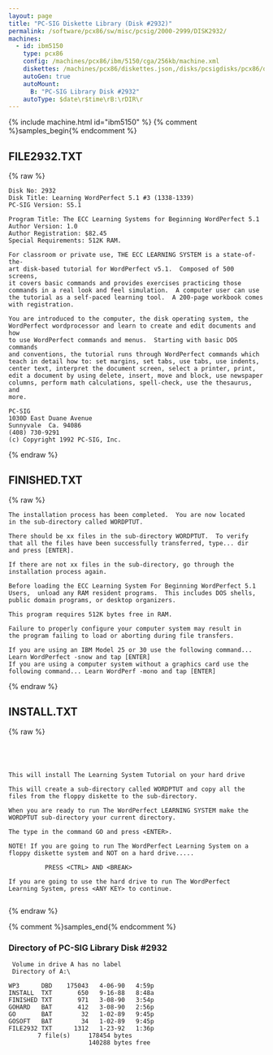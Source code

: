 ```yaml
---
layout: page
title: "PC-SIG Diskette Library (Disk #2932)"
permalink: /software/pcx86/sw/misc/pcsig/2000-2999/DISK2932/
machines:
  - id: ibm5150
    type: pcx86
    config: /machines/pcx86/ibm/5150/cga/256kb/machine.xml
    diskettes: /machines/pcx86/diskettes.json,/disks/pcsigdisks/pcx86/diskettes.json
    autoGen: true
    autoMount:
      B: "PC-SIG Library Disk #2932"
    autoType: $date\r$time\rB:\rDIR\r
---
```


{% include machine.html id="ibm5150" %}
{% comment %}samples_begin{% endcomment %}

## FILE2932.TXT

{% raw %}
```
Disk No: 2932
Disk Title: Learning WordPerfect 5.1 #3 (1338-1339)
PC-SIG Version: S5.1

Program Title: The ECC Learning Systems for Beginning WordPerfect 5.1
Author Version: 1.0
Author Registration: $82.45
Special Requirements: 512K RAM.

For classroom or private use, THE ECC LEARNING SYSTEM is a state-of-the-
art disk-based tutorial for WordPerfect v5.1.  Composed of 500 screens,
it covers basic commands and provides exercises practicing those
commands in a real look and feel simulation.  A computer user can use
the tutorial as a self-paced learning tool.  A 200-page workbook comes
with registration.

You are introduced to the computer, the disk operating system, the
WordPerfect wordprocessor and learn to create and edit documents and how
to use WordPerfect commands and menus.  Starting with basic DOS commands
and conventions, the tutorial runs through WordPerfect commands which
teach in detail how to: set margins, set tabs, use tabs, use indents,
center text, interpret the document screen, select a printer, print,
edit a document by using delete, insert, move and block, use newspaper
columns, perform math calculations, spell-check, use the thesaurus, and
more.

PC-SIG
1030D East Duane Avenue
Sunnyvale  Ca. 94086
(408) 730-9291
(c) Copyright 1992 PC-SIG, Inc.
```
{% endraw %}

## FINISHED.TXT

{% raw %}
```
The installation process has been completed.  You are now located
in the sub-directory called WORDPTUT.

There should be xx files in the sub-directory WORDPTUT.  To verify
that all the files have been successfully transferred, type... dir
and press [ENTER].

If there are not xx files in the sub-directory, go through the
installation process again.

Before loading the ECC Learning System For Beginning WordPerfect 5.1
Users,  unload any RAM resident programs.  This includes DOS shells,
public domain programs, or desktop organizers.

This program requires 512K bytes free in RAM.

Failure to properly configure your computer system may result in 
the program failing to load or aborting during file transfers.

If you are using an IBM Model 25 or 30 use the following command...
Learn WordPerfect -snow and tap [ENTER]
If you are using a computer system without a graphics card use the
following command... Learn WordPerf -mono and tap [ENTER]
```
{% endraw %}

## INSTALL.TXT

{% raw %}
```
 
 


This will install The Learning System Tutorial on your hard drive

This will create a sub-directory called WORDPTUT and copy all the
files from the floppy diskette to the sub-directory.  

When you are ready to run The WordPerfect LEARNING SYSTEM make the
WORDPTUT sub-directory your current directory.  

The type in the command GO and press <ENTER>.

NOTE! If you are going to run The WordPerfect Learning System on a
floppy diskette system and NOT on a hard drive.....

          PRESS <CTRL> AND <BREAK>

If you are going to use the hard drive to run The WordPerfect 
Learning System, press <ANY KEY> to continue.


```
{% endraw %}

{% comment %}samples_end{% endcomment %}

### Directory of PC-SIG Library Disk #2932

     Volume in drive A has no label
     Directory of A:\

    WP3      DBD    175043   4-06-90   4:59p
    INSTALL  TXT       650   9-16-88   8:48a
    FINISHED TXT       971   3-08-90   3:54p
    GOHARD   BAT       412   3-08-90   2:56p
    GO       BAT        32   1-02-89   9:45p
    GOSOFT   BAT        34   1-02-89   9:45p
    FILE2932 TXT      1312   1-23-92   1:36p
            7 file(s)     178454 bytes
                          140288 bytes free
